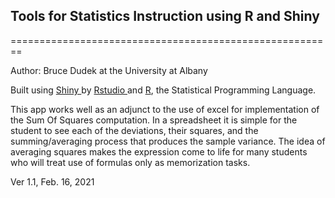 ## Tools for Statistics Instruction using R and Shiny
========================================================
  
  Author:  Bruce Dudek at the University at Albany
  
  Built using <a href="http://www.rstudio.com/shiny" target="_blank"> Shiny </a> by <a href="http://www.rstudio.com/" target="_blank">Rstudio </a> and <a href="http://www.r-project.org/" target="_blank">R</a>, the Statistical Programming Language.
  
  This app works well as an adjunct to the use of excel for implementation of the Sum Of Squares computation.  In a spreadsheet it is simple for the student to see each of the deviations, their squares, and the summing/averaging process that produces the sample variance.  The idea of averaging squares makes the expression come to life for many students who will treat use of formulas only as memorization tasks.
  
 Ver 1.1, Feb. 16, 2021

